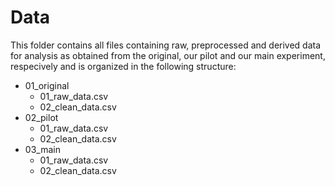 # Data
This folder contains all files containing raw, preprocessed and derived data for analysis as obtained from the original, our pilot and our main experiment, respecively and is organized in the following structure:
- 01_original
    - 01_raw_data.csv
    - 02_clean_data.csv
- 02_pilot
    - 01_raw_data.csv
    - 02_clean_data.csv
- 03_main
    - 01_raw_data.csv
    - 02_clean_data.csv
